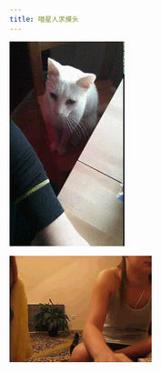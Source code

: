 ```yaml
---
title: 喵星人求摸头
---
```


<p class="text-center">
    <img src="/images/dada/2014/cat_momo_3.gif"/>
</p>
<p class="text-center">
    <img src="/images/dada/2014/cat_momo_4.gif"/>
</p>

